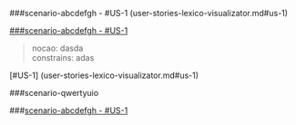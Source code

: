###scenario-abcdefgh - #US-1 (user-stories-lexico-visualizator.md#us-1)  

[###scenario-abcdefgh - #US-1](user-stories-lexico-visualizator.md#us-1)  

> nocao: dasda  
> constrains: adas

[#US-1] (user-stories-lexico-visualizator.md#us-1)  

###scenario-qwertyuio

###[scenario-abcdefgh - #US-1](user-stories-lexico-visualizator.md#us-1)  
